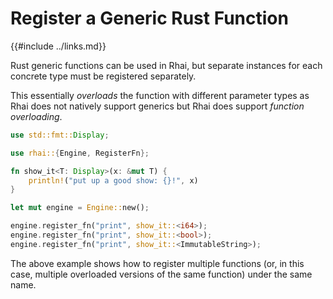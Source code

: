 Register a Generic Rust Function
===============================

{{#include ../links.md}}

Rust generic functions can be used in Rhai, but separate instances for each concrete type must be registered separately.

This essentially _overloads_ the function with different parameter types as Rhai does not natively support generics
but Rhai does support _function overloading_.

```rust
use std::fmt::Display;

use rhai::{Engine, RegisterFn};

fn show_it<T: Display>(x: &mut T) {
    println!("put up a good show: {}!", x)
}

let mut engine = Engine::new();

engine.register_fn("print", show_it::<i64>);
engine.register_fn("print", show_it::<bool>);
engine.register_fn("print", show_it::<ImmutableString>);
```

The above example shows how to register multiple functions
(or, in this case, multiple overloaded versions of the same function)
under the same name.
